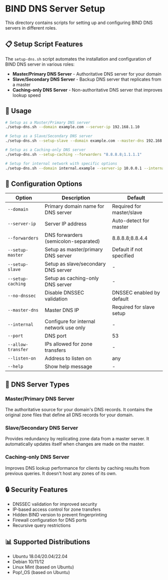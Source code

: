 # BIND DNS Server Setup

This directory contains scripts for setting up and configuring BIND DNS servers in different roles.

## 📋 Setup Script Features

The `setup-dns.sh` script automates the installation and configuration of BIND DNS server in various roles:

- **Master/Primary DNS Server** - Authoritative DNS server for your domain
- **Slave/Secondary DNS Server** - Backup DNS server that replicates from a master
- **Caching-only DNS Server** - Non-authoritative DNS server that improves lookup speed

## 🚀 Usage

```bash
# Setup as a Master/Primary DNS server
./setup-dns.sh --domain example.com --server-ip 192.168.1.10

# Setup as a Slave/Secondary DNS server
./setup-dns.sh --setup-slave --domain example.com --master-dns 192.168.1.10

# Setup as a Caching-only DNS server
./setup-dns.sh --setup-caching --forwarders "8.8.8.8;1.1.1.1"

# Setup for internal network with specific options
./setup-dns.sh --domain internal.example --server-ip 10.0.0.1 --internal --allow-transfer "10.0.0.2;10.0.0.3"
```

## 🔧 Configuration Options

| Option | Description | Default |
|--------|-------------|---------|
| `--domain` | Primary domain name for DNS server | Required for master/slave |
| `--server-ip` | Server IP address | Auto-detect for master |
| `--forwarders` | DNS forwarders (semicolon-separated) | 8.8.8.8;8.8.4.4 |
| `--setup-master` | Setup as master/primary DNS server | Default if not specified |
| `--setup-slave` | Setup as slave/secondary DNS server | - |
| `--setup-caching` | Setup as caching-only DNS server | - |
| `--no-dnssec` | Disable DNSSEC validation | DNSSEC enabled by default |
| `--master-dns` | Master DNS IP | Required for slave setup |
| `--internal` | Configure for internal network use only | - |
| `--port` | DNS port | 53 |
| `--allow-transfer` | IPs allowed for zone transfers | - |
| `--listen-on` | Address to listen on | any |
| `--help` | Show help message | - |

## 📝 DNS Server Types

### Master/Primary DNS Server
The authoritative source for your domain's DNS records. It contains the original zone files that define all DNS records for your domain.

### Slave/Secondary DNS Server
Provides redundancy by replicating zone data from a master server. It automatically updates itself when changes are made on the master.

### Caching-only DNS Server
Improves DNS lookup performance for clients by caching results from previous queries. It doesn't host any zones of its own.

## 🔒 Security Features

- DNSSEC validation for improved security
- IP-based access control for zone transfers
- Hidden BIND version to prevent fingerprinting
- Firewall configuration for DNS ports
- Recursive query restrictions

## 📊 Supported Distributions

- Ubuntu 18.04/20.04/22.04
- Debian 10/11/12
- Linux Mint (based on Ubuntu)
- Pop!_OS (based on Ubuntu)
